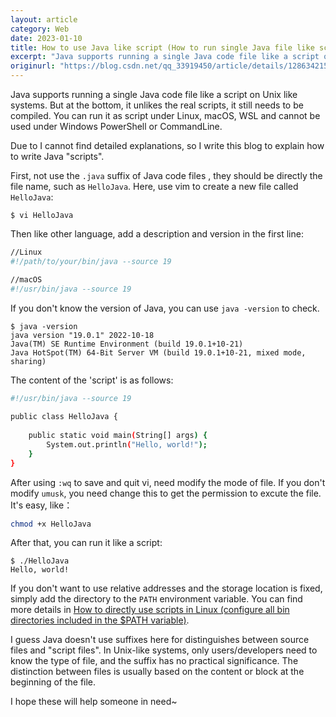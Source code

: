 ```yaml
---
layout: article
category: Web
date: 2023-01-10
title: How to use Java like script (How to run single Java file like script)
excerpt: "Java supports running a single Java code file like a script on Unix like systems. But at the bottom, it unlikes the real scripts, it still needs to be compiled. You can run it as script under Linux, macOS, WSL and cannot be used under Windows PowerShell or CommandLine."
originurl: "https://blog.csdn.net/qq_33919450/article/details/128634215"
---
```

Java supports running a single Java code file like a script on Unix like systems. But at the bottom, it unlikes the real scripts, it still needs to be compiled. You can run it as script under Linux, macOS, WSL and cannot be used under Windows PowerShell or CommandLine.

Due to I cannot find detailed explanations, so I write this blog to explain how to write Java "scripts".

First, not use the `.java` suffix of Java code files , they should be directly the file name, such as `HelloJava`. Here, use vim to create a new file called `HelloJava`:

```
$ vi HelloJava
```

Then like other language, add a description and version in the first line:

```bash
//Linux
#!/path/to/your/bin/java --source 19

//macOS
#!/usr/bin/java --source 19
```

If you don't know the version of Java, you can use `java -version` to check.

```
$ java -version
java version "19.0.1" 2022-10-18
Java(TM) SE Runtime Environment (build 19.0.1+10-21)
Java HotSpot(TM) 64-Bit Server VM (build 19.0.1+10-21, mixed mode, sharing)
```

The content of the 'script' is as follows:

```bash
#!/usr/bin/java --source 19
 
public class HelloJava {
 
    public static void main(String[] args) {
        System.out.println("Hello, world!");
    }
}
```

After using `:wq` to save and quit vi, need modify the mode of file. If you don't modify `umusk`, you need change this to get the permission to excute the file. It's easy, like：

```bash
chmod +x HelloJava
```
After that, you can run it like a script:

```
$ ./HelloJava
Hello, world!
```

If you don't want to use relative addresses and the storage location is fixed, simply add the directory to the `PATH` environment variable. You can find more details in [How to directly use scripts in Linux (configure all bin directories included in the $PATH variable)](https://zhonguncle.github.io/blogs/8e8b0e450e6d5457740a6379c3b723b6.html).


I guess Java doesn't use suffixes here for distinguishes between source files and "script files". In Unix-like systems, only users/developers need to know the type of file, and the suffix has no practical significance. The distinction between files is usually based on the content or block at the beginning of the file.

I hope these will help someone in need~